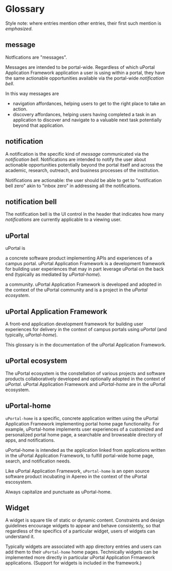 # Glossary

Style note: where entries mention other entries, their first such mention is
*emphasized*.

## message

Notfications are "messages".

Messages are intended to be portal-wide. Regardless of which uPortal
Application Framework application a user is using within a portal, they have the
same actionable opportunities available via the portal-wide *notification bell*.

In this way messages are

* navigation affordances, helping users to get to the right place to take an
  action.
* discovery affordances, helping users having completed a task in an application
  to discover and navigate to a valuable next task potentially beyond that
  application.

## notification

A notification is the specific kind of *message* communicated via the
*notification bell*. Notifications are intended to notify the user about
actionable opportunities potentially beyond the portal itself and across the
academic, research, outreach, and business processes of the institution.

Notifications are actionable: the user should be able to get to "notification
bell zero" akin to "inbox zero" in addressing all the notifications.

## notification bell

The notification bell is the UI control in the header that indicates how many
*notifications* are currently applicable to a viewing user.

## uPortal

uPortal is

a concrete software product implementing APIs and experiences of a campus
portal. uPortal Application Framework is a development framework for building
user experiences that may in part leverage uPortal on the back end (typically
as mediated by *uPortal-home*).

a community. uPortal Application Framework is developed and adopted in the
context of the uPortal community and is a project in the *uPortal ecosystem*.

## uPortal Application Framework

A front-end application development framework for building user experiences for
delivery in the context of campus portals using *uPortal* (and typically,
*uPortal-home*).

This glossary is in the documentation of the uPortal Application Framework.

## uPortal ecosystem

The uPortal ecosystem is the constellation of various projects and software
products collaboratively developed and optionally adopted in the context of
*uPortal*. uPortal Application Framework and *uPortal-home* are in the uPortal
ecosystem.

## uPortal-home

`uPortal-home` is a specific, concrete application written using the uPortal
Application Framework implementing portal home page functionality.
For example, uPortal-home implements user experiences of a customized and
personalized portal home page, a searchable and browseable directory of apps,
and notifications.

uPortal-home is intended as the application linked from applications written in
the uPortal Application Framework, to fulfill portal-wide home page, search,
and notification needs.

Like uPortal Application Framework, `uPortal-home` is an open source software
product incubating in Apereo in the context of the uPortal escosystem.

Always capitalize and punctuate as uPortal-home.

## Widget

A widget is square tile of static or dynamic content. Constraints and design
guidelines encourage widgets to appear and behave consistently, so that
regardless of the specifics of a particular widget, users of widgets can
understand it.

Typically widgets are associated with app directory entries and users can add
them to their `uPortal-home` home pages. Technically widgets can be implemented
more directly in particular uPortal Application Frmaework applications. (Support
for widgets is included in the framework.)
